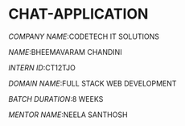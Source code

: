 # CHAT-APPLICATION

*COMPANY NAME*:CODETECH IT SOLUTIONS

*NAME*:BHEEMAVARAM CHANDINI

*INTERN ID*:CT12TJO

*DOMAIN NAME*:FULL STACK WEB DEVELOPMENT

*BATCH DURATION*:8 WEEKS

*MENTOR NAME*:NEELA SANTHOSH
